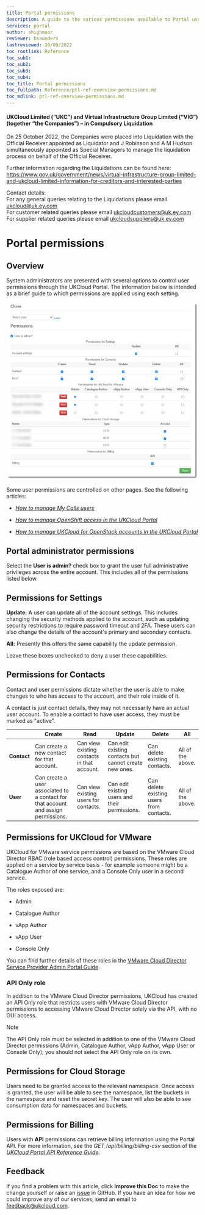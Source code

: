 ```yaml
---
title: Portal permissions
description: A guide to the various permissions available to Portal users and what behaviour they enable
services: portal
author: shighmoor
reviewer: bsaunders
lastreviewed: 20/09/2022
toc_rootlink: Reference
toc_sub1:
toc_sub2:
toc_sub3:
toc_sub4:
toc_title: Portal permissions
toc_fullpath: Reference/ptl-ref-overview-permissions.md
toc_mdlink: ptl-ref-overview-permissions.md
---
```


#### UKCloud Limited (“UKC”) and Virtual Infrastructure Group Limited (“VIG”) (together “the Companies”) – in Compulsory Liquidation

On 25 October 2022, the Companies were placed into Liquidation with the Official Receiver appointed as Liquidator and J Robinson and A M Hudson simultaneously appointed as Special Managers to manage the liquidation process on behalf of the Official Receiver.

Further information regarding the Liquidations can be found here: <https://www.gov.uk/government/news/virtual-infrastructure-group-limited-and-ukcloud-limited-information-for-creditors-and-interested-parties>

Contact details:<br>
For any general queries relating to the Liquidations please email <ukcloud@uk.ey.com><br>
For customer related queries please email <ukcloudcustomers@uk.ey.com><br>
For supplier related queries please email <ukcloudsuppliers@uk.ey.com>

# Portal permissions

## Overview

System administrators are presented with several options to control user permissions through the UKCloud Portal. The information below is intended as a brief guide to which permissions are applied using each setting.

![Portal permissions page](images/ptl-portal_permissions.png)

Some user permissions are controlled on other pages. See the following articles:

- [*How to manage My Calls users*](ptl-how-manage-my-calls.md)

- [*How to manage OpenShift access in the UKCloud Portal*](../openshift/oshift-how-manage-user-access.md)

- [*How to manage UKCloud for OpenStack accounts in the UKCloud Portal*](../openstack/ostack-how-manage-accounts-portal.md)

## Portal administrator permissions

Select the **User is admin?** check box to grant the user full administrative privileges across the entire account. This includes all of the permissions listed below.

## Permissions for Settings

**Update:** A user can update all of the account settings. This includes changing the security methods applied to the account, such as updating security restrictions to require password timeout and 2FA. These users can also change the details of the account's primary and secondary contacts.

**All:** Presently this offers the same capability the update permission.

Leave these boxes unchecked to deny a user these capabilities.

## Permissions for Contacts

Contact and user permissions dictate whether the user is able to make changes to who has access to the account, and their role inside of it.

A contact is just contact details, they may not necessarily have an actual user account. To enable a contact to have user access, they must be marked as "active".

&nbsp; | Create | Read | Update | Delete | All
------ | ------ | ---- | ------ | ------ | ---
**Contact** | Can create a new contact for that account. | Can view existing contacts in that account. | Can edit existing contacts but cannot create new ones. | Can delete existing contacts. | All of the above.
**User** | Can create a user associated to a contact for that account and assign permissions. | Can view existing users for contacts. | Can edit existing users and their permissions. | Can delete existing users from contacts. | All of the above.

## Permissions for UKCloud for VMware

UKCloud for VMware service permissions are based on the VMware Cloud Director RBAC (role based access control) permissions. These roles are applied on a service by service basis - for example someone might be a Catalogue Author of one service, and a Console Only user in a second service.

The roles exposed are:

- Admin

- Catalogue Author

- vApp Author

- vApp User

- Console Only

You can find further details of these roles in the [VMware Cloud Director Service Provider Admin Portal Guide](https://docs.vmware.com/en/VMware-Cloud-Director/10.1/VMware-Cloud-Director-Service-Provider-Admin-Portal-Guide/GUID-BC504F6B-3D38-4F25-AACF-ED584063754F.html).

### API Only role

In addition to the VMware Cloud Director permissions, UKCloud has created an API Only role that restricts users with VMware Cloud Director permissions to accessing VMware Cloud Director solely via the API, with no GUI access.

> [!NOTE]
> The API Only role must be selected in addition to one of the VMware Cloud Director permissions (Admin, Catalogue Author, vApp Author, vApp User or Console Only); you should not select the API Only role on its own.

## Permissions for Cloud Storage

Users need to be granted access to the relevant namespace. Once access is granted, the user will be able to see the namespace, list the buckets in the namespace and reset the secret key. The user will also be able to see consumption data for namespaces and buckets.

## Permissions for Billing

Users with **API** permissions can retrieve billing information using the Portal API. For more information, see the *GET /api/billing/billing-csv* section of the [*UKCloud Portal API Reference Guide*](ptl-ref-portal-api.md).

## Feedback

If you find a problem with this article, click **Improve this Doc** to make the change yourself or raise an [issue](https://github.com/UKCloud/documentation/issues) in GitHub. If you have an idea for how we could improve any of our services, send an email to <feedback@ukcloud.com>.
